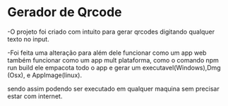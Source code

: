# Gerador de Qrcode

-O projeto foi criado com intuito para gerar qrcodes
digitando qualquer texto no input.

-Foi feita uma alteração para além dele funcionar como um app
web também funcionar como um app mult plataforma, como o comando npm run build ele empacota todo o app e gerar um executavel(Windows),Dmg (Osx), e AppImage(linux).

sendo assim podendo ser executado em qualquer maquina sem precisar estar com internet.
